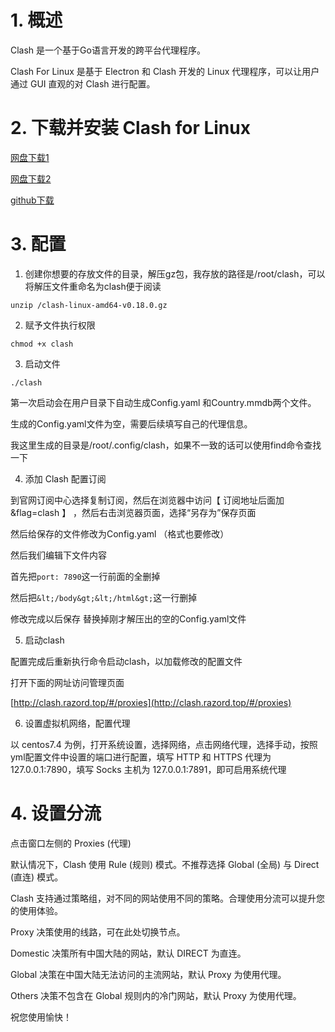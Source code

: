 
# 1. 概述

Clash 是一个基于Go语言开发的跨平台代理程序。

Clash For Linux 是基于 Electron 和 Clash 开发的 Linux 代理程序，可以让用户通过 GUI 直观的对 Clash 进行配置。

# 2. 下载并安装 Clash for Linux

[网盘下载1](https://www.lanzoui.com/b07xybeid)

[网盘下载2](https://cowtransfer.com/s/17aae89db90543)

[github下载](https://github.com/Dreamacro/clash/releases/download/v1.2.0/clash-linux-amd64-v1.2.0.gz)

# 3. 配置

1. 创建你想要的存放文件的目录，解压gz包，我存放的路径是/root/clash，可以将解压文件重命名为clash便于阅读

`unzip /clash-linux-amd64-v0.18.0.gz`

2. 赋予文件执行权限

`chmod +x clash`

3. 启动文件

`./clash`

第一次启动会在用户目录下自动生成Config.yaml 和Country.mmdb两个文件。

生成的Config.yaml文件为空，需要后续填写自己的代理信息。

我这里生成的目录是/root/.config/clash，如果不一致的话可以使用find命令查找一下

4. 添加 Clash 配置订阅

到官网订阅中心选择复制订阅，然后在浏览器中访问【 订阅地址后面加&amp;flag=clash 】 ，然后右击浏览器页面，选择“另存为”保存页面

然后给保存的文件修改为Config.yaml （格式也要修改）

然后我们编辑下文件内容

首先把`port: 7890`这一行前面的全删掉

然后把`&lt;/body&gt;&lt;/html&gt;`这一行删掉

修改完成以后保存 替换掉刚才解压出的空的Config.yaml文件

5. 启动clash

配置完成后重新执行命令启动clash，以加载修改的配置文件

打开下面的网址访问管理页面

[http://clash.razord.top/#/proxies](http://clash.razord.top/#/proxies)

6. 设置虚拟机网络，配置代理

以 centos7.4 为例，打开系统设置，选择网络，点击网络代理，选择手动，按照yml配置文件中设置的端口进行配置，填写 HTTP 和 HTTPS 代理为 127.0.0.1:7890，填写 Socks 主机为 127.0.0.1:7891，即可启用系统代理

# 4. 设置分流

点击窗口左侧的 Proxies (代理)

默认情况下，Clash 使用 Rule (规则) 模式。不推荐选择 Global (全局) 与 Direct (直连) 模式。

Clash 支持通过策略组，对不同的网站使用不同的策略。合理使用分流可以提升您的使用体验。

Proxy 决策使用的线路，可在此处切换节点。

Domestic 决策所有中国大陆的网站，默认 DIRECT 为直连。

Global 决策在中国大陆无法访问的主流网站，默认 Proxy 为使用代理。

Others 决策不包含在 Global 规则内的冷门网站，默认 Proxy 为使用代理。

祝您使用愉快！
